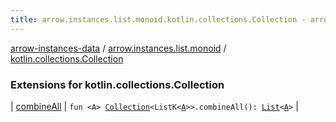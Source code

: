 ```yaml
---
title: arrow.instances.list.monoid.kotlin.collections.Collection - arrow-instances-data
---
```


[arrow-instances-data](../../index.html) / [arrow.instances.list.monoid](../index.html) / [kotlin.collections.Collection](./index.html)

### Extensions for kotlin.collections.Collection

| [combineAll](combine-all.html) | `fun <A> `[`Collection`](https://kotlinlang.org/api/latest/jvm/stdlib/kotlin.collections/-collection/index.html)`<ListK<`[`A`](combine-all.html#A)`>>.combineAll(): `[`List`](https://kotlinlang.org/api/latest/jvm/stdlib/kotlin.collections/-list/index.html)`<`[`A`](combine-all.html#A)`>` |

